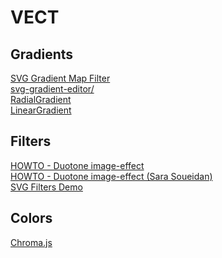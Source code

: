 # VECT

## Gradients
[SVG Gradient Map Filter](https://yoksel.github.io/svg-gradient-map/#/)<br>
[svg-gradient-editor/](https://afternoon2.github.io/svg-gradient-editor/)<br>
[RadialGradient](https://www.mediaevent.de/tutorial/svg-radial-gradient.html)<br>
[LinearGradient](https://www.mediaevent.de/tutorial/svg-gradient.html)<br>


## Filters
[HOWTO - Duotone image-effect](https://css-tricks.com/using-svg-to-create-a-duotone-image-effect/)<br>
[HOWTO - Duotone image-effect (Sara Soueidan)](https://tympanus.net/codrops/2019/02/05/svg-filter-effects-duotone-images-with-fecomponenttransfer/)<br>
[SVG Filters Demo](https://yoksel.github.io/svg-filters/#/)<br>


## Colors
[Chroma.js](https://vis4.net/chromajs/)




